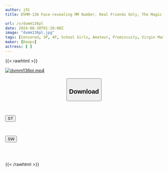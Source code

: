 ```yaml
---
author: j91
title: DVMM-136 Face-revealing MM Number, Real Friends Only, The Magic Mirror, A Group Of Four Boys And Girls On A School Trip Take On The Challenge Of The "Double Virgin Deflowering Escape Game"! A Girl Who Is Embarrassed By Her Male Friend's Dick And A Virgin Boy With A Rock-hard Erection! A 4P Orgy That Goes Beyond The Bond Of Friends! Everyone Gets Along And Cums Inside For A Memory Of Their Youth!

url: /v/dvmm136pl
date: 2024-08-30T01:20:00Z
image: "dvmm136pl.jpg"
tags: [Censored, 3P, 4P, School Girls, Amateur, Promiscuity, Virgin Man	]
maker: [Deeps]
actress: [ ]
---
```



{{< rawhtml >}}

<div class="video" data-videoid="VPbLw6V70qCZgl">
    <a href="javascript:;">
        <img src="/v/dvmm136pl/dvmm136pl.jpg" width="WIDTH" height="HEIGHT" alt="dvmm136pl.mp4" loading="lazy">
    </a>
</div>

<script type="text/javascript" src="https://j91.asia/asset/on-demand-st.js"></script>

<br>
  <link rel="stylesheet" href="https://j91.asia/asset/bs5.css">
  
  <center>
  <button class="btn btn-primary" type="button" data-bs-toggle="collapse" data-bs-target=".multi-collapse" aria-expanded="false" aria-controls="multiCollapseExample1 multiCollapseExample2"><h2>Download</h2></button></center>
</p>
<div class="row">
  <div class="col">
    <div class="collapse multi-collapse" id="multiCollapseExample1">
      <div class="card card-body">
	      	      <br>
<div class="buttons">  
<p><a href="/v/dvmm136pl/st.html" target="_blank"><button class="btn-hover color-3"><i class="fa fa-download"></i> ST</button></a></p></div>
    </div>
  </div>
</div>
  <div class="col">
    <div class="collapse multi-collapse" id="multiCollapseExample2">
      <div class="card card-body">
	      <br>
<div class="buttons">
<p><a href="/v/dvmm136pl/sw.html" target="_blank"><button class="btn-hover color-2"><i class="fa fa-download"></i> SW</button></a></p></div>
<br><br>
      </div>
    </div>
  </div>
</div>

{{< /rawhtml >}}